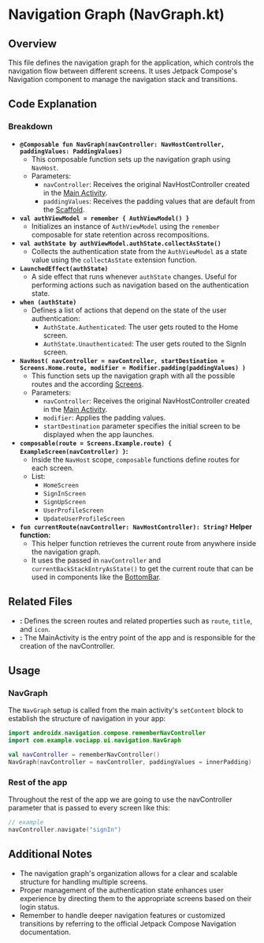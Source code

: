 # Navigation Graph (NavGraph.kt)

## Overview

This file defines the navigation graph for the application, which controls the navigation flow between different screens. It uses Jetpack Compose's Navigation component to manage the navigation stack and transitions.

## Code Explanation

### Breakdown
- **`@Composable fun NavGraph(navController: NavHostController, paddingValues: PaddingValues)`**
    - This composable function sets up the navigation graph using `NavHost`.
    - Parameters:
        - `navController`: Receives the original NavHostController created in the [Main Activity](MainActivity.md).
        - `paddingValues`: Receives the padding values that are default from the [Scaffold](https://https://developer.android.com/develop/ui/compose/components/scaffold).
- **`val authViewModel = remember { AuthViewModel() }`**
    - Initializes an instance of `AuthViewModel` using the `remember` composable for state retention across recompositions.
- **`val authState by authViewModel.authState.collectAsState()`**
    - Collects the authentication state from the `AuthViewModel` as a state value using the `collectAsState` extension function.
- **`LaunchedEffect(authState)`**
    - A side effect that runs whenever `authState` changes. Useful for performing actions such as navigation based on the authentication state.
- **`when (authState)`**
    - Defines a list of actions that depend on the state of the user authentication:
        - `AuthState.Authenticated`: The user gets routed to the Home screen.
        - `AuthState.Unauthenticated`: The user gets routed to the SignIn screen.
- **`NavHost( navController = navController, startDestination = Screens.Home.route, modifier = Modifier.padding(paddingValues) )`**
    - This function sets up the navigation graph with all the possible routes and the according [Screens](Screens.md).
    - Parameters:
        - `navController`: Receives the original NavHostController created in the [Main Activity](MainActivity.md).
        - `modifier`: Applies the padding values.
        - `startDestination` parameter specifies the initial screen to be displayed when the app launches.
- **`composable(route = Screens.Example.route) { ExampleScreen(navController) }`:**
    - Inside the `NavHost` scope, `composable` functions define routes for each screen.
    - List:
        - `HomeScreen`
        - `SignInScreen`
        - `SignUpScreen`
        - `UserProfileScreen`
        - `UpdateUserProfileScreen`
- **`fun currentRoute(navController: NavHostController): String?` Helper function:**
    - This helper function retrieves the current route from anywhere inside the navigation graph.
    - It uses the passed in `navController` and `currentBackStackEntryAsState()` to get the current route that can be used in components like the [BottomBar](BottomBar.md).

## Related Files

- **[](Screens.md):** Defines the screen routes and related properties such as `route`, `title`, and `icon`.
- **[](MainActivity.md):** The MainActivity is the entry point of the app and is responsible for the creation of the navController.

## Usage

### NavGraph
The `NavGraph` setup is called from the main activity's `setContent` block to establish the structure of navigation in your app:

```kotlin
import androidx.navigation.compose.rememberNavController
import com.example.vociapp.ui.navigation.NavGraph

val navController = rememberNavController()
NavGraph(navController = navController, paddingValues = innerPadding)
```

### Rest of the app
Throughout the rest of the app we are going to use the navController parameter that is passed to every screen like this:

```kotlin
// example
navController.navigate("signIn")
```

## Additional Notes

- The navigation graph's organization allows for a clear and scalable structure for handling multiple screens.
- Proper management of the authentication state enhances user experience by directing them to the appropriate screens based on their login status.
- Remember to handle deeper navigation features or customized transitions by referring to the official Jetpack Compose Navigation documentation.